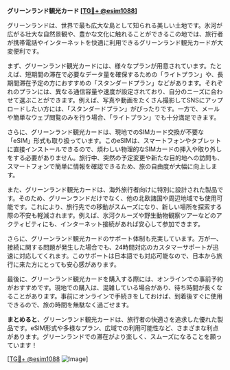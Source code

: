 **グリーンランド観光カード [[TG💪+ @esim1088](https://t.me/s/esim1088)]**

グリーンランドは、世界で最も広大な島として知られる美しい土地です。氷河が広がる壮大な自然景観や、豊かな文化に触れることができるこの地では、旅行者が携帯電話やインターネットを快適に利用できるグリーンランド観光カードが大変便利です。

まず、グリーンランド観光カードには、様々なプランが用意されています。たとえば、短期間の滞在で必要なデータ量を確保するための「ライトプラン」や、長期間滞在予定の方におすすめの「スタンダードプラン」などがあります。それぞれのプランには、異なる通信容量や速度が設定されており、自分のニーズに合わせて選ぶことができます。例えば、写真や動画をたくさん撮影してSNSにアップロードしたい方には、「スタンダードプラン」がぴったりです。一方で、メールや簡単なウェブ閲覧のみを行う場合、「ライトプラン」でも十分満足できます。

さらに、グリーンランド観光カードは、現地でのSIMカード交換が不要な「eSIM」形式も取り扱っています。このeSIMは、スマートフォンやタブレットに直接インストールできるので、煩わしい物理的なSIMカードの挿入や取り外しをする必要がありません。旅行中、突然の予定変更や新たな目的地への訪問も、スマートフォンで簡単に情報を確認できるため、旅の自由度が大幅に向上します。

また、グリーンランド観光カードは、海外旅行者向けに特別に設計された製品です。そのため、グリーンランドだけでなく、他の北欧諸国や周辺地域でも使用可能です。これにより、旅行先での移動がスムーズになり、新しい場所を探索する際の不安も軽減されます。例えば、氷河クルーズや野生動物観察ツアーなどのアクティビティにも、インターネット接続があれば安心して参加できます。

さらに、グリーンランド観光カードのサポート体制も充実しています。万が一、接続に関する問題が発生した場合でも、24時間対応のカスタマーサポートが迅速に対応してくれます。このサポートは日本語でも対応可能なので、日本から旅行に来た方にとっても安心感があります。

最後に、グリーンランド観光カードを購入する際には、オンラインでの事前予約がおすすめです。現地での購入は、混雑している場合があり、待ち時間が長くなることがあります。事前にオンラインで手続きをしておけば、到着後すぐに使用できるので、旅の時間を無駄なく過ごせます。

**まとめると**、グリーンランド観光カードは、旅行者の快適さを追求した優れた製品です。eSIM形式や多様なプラン、広域での利用可能性など、さまざまな利点があります。グリーンランドでの滞在がより楽しく、スムーズになることを願っています！

[[TG💪+ @esim1088](https://t.me/s/esim1088) ![Image](https://i.postimg.cc/Y0z9fWf4/image.png)]